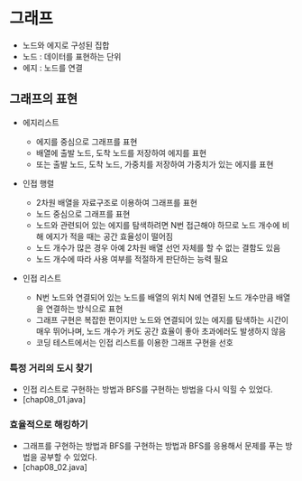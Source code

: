 # 그래프
- 노드와 에지로 구성된 집합
- 노드 : 데이터를 표현하는 단위
- 에지 : 노드를 연결

## 그래프의 표현
- 에지리스트
  - 에지를 중심으로 그래프를 표현
  - 배열에 출발 노드, 도착 노드를 저장하여 에지를 표현
  - 또는 출발 노드, 도착 노드, 가중치를 저장하여 가중치가 있는 에지를 표현

- 인접 행렬
  - 2차원 배열을 자료구조로 이용하여 그래프를 표현
  - 노드 중심으로 그래프를 표현
  - 노드와 관련되어 있는 에지를 탐색하려면 N번 접근해야 하므로 노드 개수에 비해 에지가 적을 때는 공간 효율성이 떨어짐
  - 노드 개수가 많은 경우 아예 2차원 배열 선언 자체를 할 수 없는 결함도 있음
  - 노드 개수에 따라 사용 여부를 적절하게 판단하는 능력 필요

- 인접 리스트
  - N번 노드와 연결되어 있는 노드를 배열의 위치 N에 연결된 노드 개수만큼 배열을 연결하는 방식으로 표현
  - 그래프 구현은 복잡한 편이지만 노드와 연결되어 있는 에지를 탐색하는 시간이 매우 뛰어나며, 노드 개수가 커도 공간 효율이 좋아 초과에러도 발생하지 않음
  - 코딩 테스트에서는 인접 리스트를 이용한 그래프 구현을 선호

### 특정 거리의 도시 찾기
- 인접 리스트로 구현하는 방법과 BFS를 구현하는 방법을 다시 익힐 수 있었다.
- [chap08_01.java]

### 효율적으로 해킹하기
- 그래프를 구현하는 방법과 BFS를 구현하는 방법과 BFS를 응용해서 문제를 푸는 방법을 공부할 수 있었다.
- [chap08_02.java]